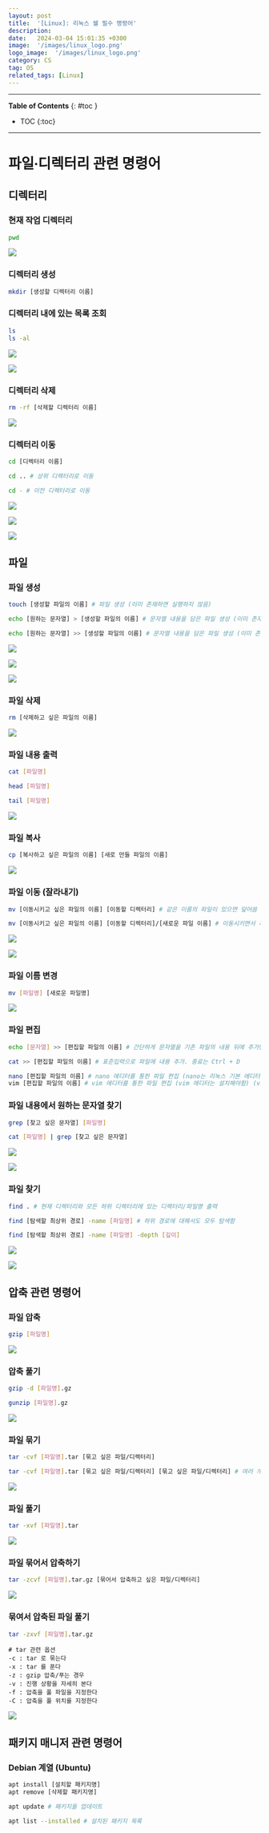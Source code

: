 ```yaml
---
layout: post
title:  '[Linux]: 리눅스 쉘 필수 명령어'
description: 
date:   2024-03-04 15:01:35 +0300
image:  '/images/linux_logo.png'
logo_image:  '/images/linux_logo.png'
category: CS
tag: OS
related_tags: [Linux]
---
```


---
**Table of Contents**
{: #toc }
*  TOC
{:toc}
---

# 파일∙디렉터리 관련 명령어


## 디렉터리

### 현재 작업 디렉터리

```sh
pwd
```

![](/images/os_linux_basic_1.png)

### 디렉터리 생성

```sh
mkdir [생성할 디렉터리 이름]
```

### 디렉터리 내에 있는 목록 조회

```sh
ls
ls -al
```

![](/images/os_linux_basic_2.png)

![](/images/os_linux_basic_3.png)

### 디렉터리 삭제

```sh
rm -rf [삭제할 디렉터리 이름]
```

![](/images/os_linux_basic_4.png)

### 디렉터리 이동

```sh
cd [디렉터리 이름]

cd .. # 상위 디렉터리로 이동

cd - # 이전 디렉터리로 이동
```

![](/images/os_linux_basic_5.png)

![](/images/os_linux_basic_6.png)

![](/images/os_linux_basic_7.png)

## 파일

### 파일 생성

```sh
touch [생성할 파일의 이름] # 파일 생성 (이미 존재하면 실행하지 않음)

echo [원하는 문자열] > [생성할 파일의 이름] # 문자열 내용을 담은 파일 생성 (이미 존재하면 덮어씀)

echo [원하는 문자열] >> [생성할 파일의 이름] # 문자열 내용을 담은 파일 생성 (이미 존재하면 뒤에 내용 덧붙임)
```

![](/images/os_linux_basic_8.png)

![](/images/os_linux_basic_9.png)

![](/images/os_linux_basic_10.png)

### 파일 삭제

```sh
rm [삭제하고 싶은 파일의 이름]
```

![](/images/os_linux_basic_11.png)

### 파일 내용 출력

```sh
cat [파일명]

head [파일명]

tail [파일명]
```

![](/images/os_linux_basic_12.png)

### 파일 복사

```sh
cp [복사하고 싶은 파일의 이름] [새로 만들 파일의 이름]
```

![](/images/os_linux_basic_13.png)

### 파일 이동 (잘라내기)

```sh
mv [이동시키고 싶은 파일의 이름] [이동할 디렉터리] # 같은 이름의 파일이 있으면 덮어씀

mv [이동시키고 싶은 파일의 이름] [이동할 디렉터리]/[새로운 파일 이름] # 이동시키면서 파일명을 바꿀 수도 있음. 그래서 그냥 파일명 바꾸는 용도로 사용하기도 함
```

![](/images/os_linux_basic_14.png)

![](/images/os_linux_basic_15.png)

### 파일 이름 변경

```sh
mv [파일명] [새로운 파일명]
```

![](/images/os_linux_basic_16.png)

### 파일 편집

```sh
echo [문자열] >> [편집할 파일의 이름] # 간단하게 문자열을 기존 파일의 내용 뒤에 추가만 하고 싶은 경우

cat >> [편집할 파일의 이름] # 표준입력으로 파일에 내용 추가. 종료는 Ctrl + D

nano [편집할 파일의 이름] # nano 에디터를 통한 파일 편집 (nano는 리눅스 기본 에디터)
vim [편집할 파일의 이름] # vim 에디터를 통한 파일 편집 (vim 에디터는 설치해야함) (vim 에디터는 따로 다룰 예정)
```

### 파일 내용에서 원하는 문자열 찾기

```sh
grep [찾고 싶은 문자열] [파일명]

cat [파일명] | grep [찾고 싶은 문자열]
```

![](/images/os_linux_basic_17.png)

![](/images/os_linux_basic_18.png)

### 파일 찾기


```sh
find . # 현재 디렉터리와 모든 하위 디렉터리에 있는 디렉터리/파일명 출력

find [탐색할 최상위 경로] -name [파일명] # 하위 경로에 대해서도 모두 탐색함

find [탐색할 최상위 경로] -name [파일명] -depth [깊이]
```

![](/images/os_linux_basic_19.png)

![](/images/os_linux_basic_20.png)

## 압축 관련 명령어

### 파일 압축

```sh
gzip [파일명]
```

![](/images/os_linux_basic_21.png)

### 압축 풀기

```sh
gzip -d [파일명].gz

gunzip [파일명].gz
```

![](/images/os_linux_basic_26.png)

### 파일 묶기

```sh
tar -cvf [파일명].tar [묶고 싶은 파일/디렉터리]

tar -cvf [파일명].tar [묶고 싶은 파일/디렉터리] [묶고 싶은 파일/디렉터리] # 여러 개 나열해도됨
```

![](/images/os_linux_basic_22.png)


### 파일 풀기

```sh
tar -xvf [파일명].tar
```

![](/images/os_linux_basic_23.png)

### 파일 묶어서 압축하기

```sh
tar -zcvf [파일명].tar.gz [묶어서 압축하고 싶은 파일/디렉터리]
```

![](/images/os_linux_basic_24.png)

### 묶여서 압축된 파일 풀기

```sh
tar -zxvf [파일명].tar.gz
```

```
# tar 관련 옵션
-c : tar 로 묶는다
-x : tar 를 푼다
-z : gzip 압축/푸는 경우
-v : 진행 상황을 자세히 본다
-f : 압축을 풀 파일을 지정한다
-C : 압축을 풀 위치를 지정한다
```

![](/images/os_linux_basic_25.png)

## 패키지 매니저 관련 명령어

### Debian 계열 (Ubuntu)

```sh
apt install [설치할 패키지명]
apt remove [삭제할 패키지명]

apt update # 패키지들 업데이트

apt list --installed # 설치된 패키지 목록
```